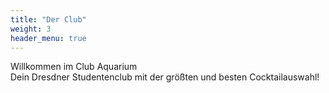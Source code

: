 ```yaml
---
title: "Der Club"
weight: 3
header_menu: true
---
```

Willkommen im Club Aquarium\
Dein Dresdner Studentenclub mit der größten und besten Cocktailauswahl!
